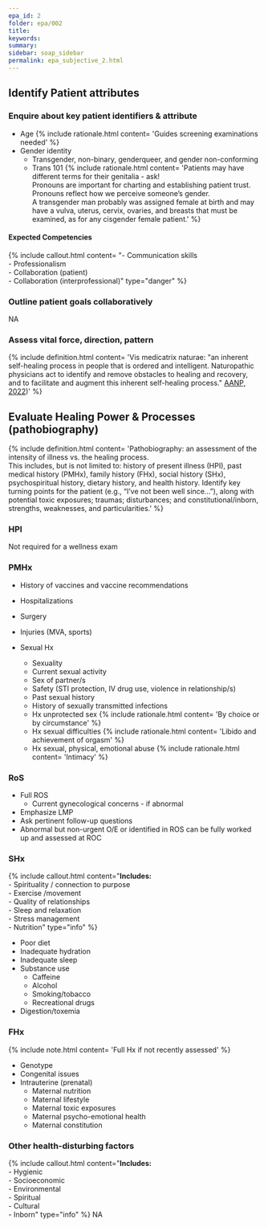 ```yaml
---
epa_id: 2
folder: epa/002
title: 
keywords: 
summary: 
sidebar: soap_sidebar
permalink: epa_subjective_2.html
---
```


## Identify Patient attributes

### Enquire about key patient identifiers & attribute
- Age
  {% include rationale.html content= 'Guides screening examinations needed' %}
- Gender identity
  - Transgender, non-binary, genderqueer, and gender non-conforming 
  - Trans 101
    {% include rationale.html content= 'Patients may have different terms for their genitalia - ask!<br>Pronouns are important for charting and establishing patient trust. Pronouns reflect how we perceive someone’s gender.<br>A transgender man probably was assigned female at birth and may have a vulva, uterus, cervix, ovaries, and breasts that must be examined, as for any cisgender female patient.' %}

#### Expected Competencies
{% include callout.html content= "- Communication skills<br>- Professionalism<br>- Collaboration (patient)<br>- Collaboration (interprofessional)" type="danger" %}

  
### Outline patient goals collaboratively
NA

### Assess vital force, direction, pattern
{% include definition.html content= 'Vis medicatrix naturae: "an inherent self-healing process in people that is ordered and intelligent. Naturopathic physicians act to identify and remove obstacles to healing and recovery, and to facilitate and augment this inherent self-healing process." [AANP, 2022](https://naturopathic.org/page/PrinciplesNaturopathicMedicine?&hhsearchterms=%22vis+and+medicatrix+and+naturae%22))' %}

  
 
## Evaluate Healing Power & Processes (pathobiography)
{% include definition.html content= 'Pathobiography: an assessment of the intensity of illness vs. the healing process.<br> This includes, but is not limited to: history of present illness (HPI), past medical history (PMHx), family history (FHx), social history (SHx), psychospiritual history, dietary history, and  health history. Identify key turning points for the patient (e.g., “I’ve  not  been well since…”), along with potential toxic exposures; traumas; disturbances; and constitutional/inborn, strengths, weaknesses, and particularities.' %}

### HPI
Not required for a wellness exam

### PMHx
- History of vaccines and vaccine recommendations
- Hospitalizations
- Surgery
- Injuries (MVA, sports)



- Sexual Hx
  - Sexuality
  - Current sexual activity
  - Sex of partner/s
  - Safety (STI protection, IV drug use, violence in relationship/s)
  - Past sexual history
  - History of sexually transmitted infections
  - Hx unprotected sex
    {% include rationale.html content= 'By choice or by circumstance' %}
  - Hx sexual difficulties
    {% include rationale.html content= 'Libido and achievement of orgasm' %}
  - Hx sexual, physical, emotional abuse
    {% include rationale.html content= 'Intimacy' %}


### RoS
- Full ROS
  - Current gynecological concerns - if abnormal
- Emphasize LMP 
- Ask pertinent follow-up questions
- Abnormal but non-urgent O/E or identified in ROS can be fully worked up and assessed at ROC

### SHx
 {% include callout.html content="**Includes:**<br>- Spirituality / connection to purpose<br> - Exercise /movement<br> - Quality of relationships<br> - Sleep and relaxation<br> - Stress management<br> - Nutrition" type="info" %}
- Poor diet
- Inadequate hydration
- Inadequate sleep
- Substance use
  - Caffeine
  - Alcohol
  - Smoking/tobacco
  - Recreational drugs
- Digestion/toxemia


### FHx
{% include note.html content= 'Full Hx if not recently assessed' %}
- Genotype
- Congenital issues
- Intrauterine (prenatal)
  - Maternal nutrition
  - Maternal lifestyle 
  - Maternal toxic exposures
  - Maternal psycho-emotional health
  - Maternal constitution

### Other health-disturbing factors
{% include callout.html content="**Includes:**<br>- Hygienic<br>- Socioeconomic<br>- Environmental<br>- Spiritual<br>- Cultural<br>- Inborn" type="info" %}
NA


 
 
